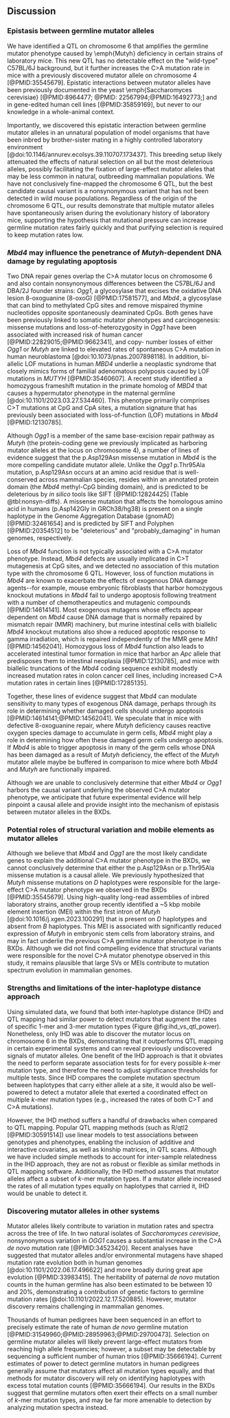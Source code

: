 ## Discussion

### Epistasis between germline mutator alleles

We have identified a QTL on chromosome 6 that amplifies the germline mutator phenotype caused by \emph{Mutyh} deficiency in certain strains of laboratory 
mice. This new QTL has no detectable effect on the "wild-type" C57BL/6J background, but it further increases the C>A mutation rate in mice with a 
previously discovered 
mutator allele on chromosome 4 [@PMID:35545679]. Epistatic interactions between mutator alleles have been previously documented in the yeast 
\emph{Saccharomyces cerevisiae} [@PMID:8964477; @PMID: 22567994;@PMID:16492773;] and in gene-edited human cell 
lines [@PMID:35859169], 
but never to our knowledge in a whole-animal context. 

Importantly, we discovered this epistatic interaction between germline mutator alleles in an unnatural population of model organisms that have been 
inbred by brother-sister mating 
in a highly controlled laboratory environment  
[@doi:10.1146/annurev.ecolsys.39.110707.173437]. This breeding setup likely attenuated the effects of natural selection on all but the most deleterious 
alleles, possibly facilitating the fixation of large-effect mutator alleles that may be less common in natural, outbreeding mammalian populations. We have 
not conclusively fine-mapped the chromosome 6 QTL, but the best candidate causal variant is a nonsynonymous variant that has not been detected in wild 
mouse populations. Regardless of the origin of the chromosome 6 QTL, our results demonstrate that multiple mutator alleles have spontaneously arisen 
during the evolutionary history of laboratory 
mice, supporting the hypothesis that mutational pressure can increase germline mutation rates fairly quickly and that purifying selection is required to 
keep mutation rates low. 

### *Mbd4* may influence the penetrance of *Mutyh*-dependent DNA damage by regulating apoptosis

Two DNA repair genes overlap the C>A mutator locus on chromosome 6 and also contain nonsynonymous differences between the C57BL/6J 
and 
DBA/2J founder strains: *Ogg1*, a glycosylase that excises the oxidative DNA lesion 8-oxoguanine (8-oxoG) [@PMID:17581577], and *Mbd4*, a glycosylase that 
can bind to methylated CpG sites and remove mispaired thymine nucleotides opposite spontaneously deaminated CpGs. Both genes have been previously linked 
to somatic mutator phenotypes and carcinogenesis: missense mutations and loss-of-heterozygosity in *Ogg1* have been associated with increased risk of 
human cancer [@PMID:22829015;@PMID:9662341], and copy-
number losses of either *Ogg1* or *Mutyh* are linked to elevated rates of spontaneous C>A mutation in human neuroblastoma [@doi:10.1073/pnas.2007898118]. 
In addition, bi-allelic LOF mutations in human *MBD4* underlie a neoplastic syndrome that closely mimics forms of familial adenomatous polyposis caused by 
LOF mutations in *MUTYH* [@PMID:35460607]. A recent study identified a homozygous frameshift mutation in the primate homolog of *MBD4* that causes a hypermutator phenotype in the maternal germline 
[@doi:10.1101/2023.03.27.534460].
This phenotype primarily comprises C>T mutations at CpG and CpA sites, a mutation signature that has previously been associated with loss-of-function 
(LOF) mutations in *Mbd4* [@PMID:12130785]. 

Although *Ogg1* is a member of the same base-excision repair pathway as *Mutyh* (the protein-coding gene we previously implicated as harboring mutator 
alleles at the locus on chromosome 4), a number of lines of evidence suggest that the p.Asp129Asn missense mutation in *Mbd4* is the more compelling 
candidate mutator allele. 
Unlike the *Ogg1* p.Thr95Ala mutation, p.Asp129Asn occurs at an amino acid residue that is well-conserved across mammalian species, resides within an 
annotated protein domain (the *Mbd4* methyl-CpG binding domain), and is predicted to be deleterious by *in silico* tools like SIFT [@PMID:12824425] (Table 
@tbl:nonsyn-diffs). 
A missense mutation that affects the homologous amino acid in humans (p.Asp142Gly in GRCh38/hg38) is present on a single haplotype in the Genome 
Aggregation Database (gnomAD) [@PMID:32461654] and is predicted by SIFT and Polyphen [@PMID:20354512] to be "deleterious" and "probably_damaging" in human 
genomes, respectively. 

Loss of *Mbd4* function is not typically associated with a C>A mutator phenotype. Instead, *Mbd4* defects are usually implicated in C>T mutagenesis 
at CpG 
sites, and we detected no association of this mutation type with the chromosome 6 QTL. However, loss of function mutations in *Mbd4* are known to 
exacerbate the effects of exogenous DNA damage agents--for example, mouse embryonic fibroblasts that harbor homozygous knockout mutations in *Mbd4* fail 
to undergo apoptosis following treatment with a number of 
chemotherapeutics and mutagenic compounds [@PMID:14614141]. 
Most exogenous mutagens whose effects appear dependent on *Mbd4* cause DNA damage that is normally repaired by mismatch repair (MMR) machinery, but murine intestinal cells with biallelic 
*Mbd4* knockout mutations also show a reduced apoptotic response to gamma irradiation, which is repaired independently of the MMR gene *Mlh1* 
[@PMID:14562041]. 
Homozygous loss of *Mbd4* function also leads to accelerated intestinal tumor formation in mice that harbor an *Apc* allele that predisposes them to 
intestinal neoplasia [@PMID:12130785], and mice with biallelic truncations of the *Mbd4* coding sequence exhibit modestly increased mutation rates in 
colon cancer cell lines, including increased C>A mutation rates in certain lines [@PMID:17285135].

Together, these lines of evidence suggest that *Mbd4* can modulate sensitivity to many types of exogenous DNA damage, perhaps through 
its role in determining whether damaged cells should undergo apoptosis [@PMID:14614141;@PMID:14562041]. We speculate that in mice with defective 
8-oxoguanine repair, where *Mutyh* deficiency causes reactive oxygen species damage to accumulate in germ cells, *Mbd4* might play a role in determining 
how often these damaged germ cells undergo apoptosis. If *Mbd4* is able to trigger apoptosis in many of the germ cells whose DNA has been damaged as a 
result of *Mutyh* deficiency, the effect of the *Mutyh* mutator allele maybe be buffered in comparison to mice where both *Mbd4* and 
*Mutyh* are functionally impaired. 

Although we are unable to conclusively determine that either *Mbd4* or *Ogg1* harbors the causal variant underlying the observed C>A mutator phenotype, we 
anticipate that future experimental evidence will help pinpoint a causal allele and provide insight into the mechanism of epistasis between mutator 
alleles in the BXDs.

### Potential roles of structural variation and mobile elements as mutator alleles

Although we believe that *Mbd4* and *Ogg1* are the most likely candidate genes to explain the additional C>A mutator phenotype in the BXDs, we cannot conclusively determine that either the p.Asp129Asn or p.Thr95Ala missense mutation is a causal allele. 
We previously hypothesized that *Mutyh* missense mutations on *D* haplotypes were responsible for the large-effect C>A mutator phenotype we observed in the BXDs [@PMID:35545679]. 
Using high-quality long-read assemblies of inbred laboratory strains, another group recently identified a ~5 kbp mobile element insertion (MEI) within the first intron of *Mutyh* [@doi:10.1016/j.xgen.2023.100291] that is present on *D* haplotypes and absent from *B* haplotypes. 
This MEI is associated with significantly reduced expression of *Mutyh* in embryonic stem cells from laboratory strains, and may in fact underlie the previous C>A germline mutator phenotype in the BXDs. 
Although we did not find compelling evidence that structural variants were responsible for the novel C>A mutator phenotype observed in this study, it remains plausible that large SVs or MEIs contribute to mutation spectrum evolution in mammalian genomes.

### Strengths and limitations of the inter-haplotype distance approach

Using simulated data, we found that both inter-haplotype distance (IHD) and QTL mapping had similar power to detect mutators that augment the rates of specific 1-mer and 3-mer mutation types (Figure @fig:ihd_vs_qtl_power).
Nonetheless, only IHD was able to discover the mutator locus on chromosome 6 in the BXDs, demonstrating that it outperforms QTL mapping in certain experimental systems and can reveal previously undiscovered signals of mutator alleles.
One benefit of the IHD approach is that it obviates the need to perform separate association tests for for every possible $k$-mer mutation type, and therefore the need to adjust significance thresholds for multiple tests.
Since IHD compares the complete mutation spectrum between haplotypes that carry either allele at a site, it would also be well-powered to detect a mutator allele that exerted a coordinated effect on multiple $k$-mer mutation types (e.g., increased the rates of both C>T and C>A mutations).

However, the IHD method suffers a handful of drawbacks when compared to QTL mapping.
Popular QTL mapping methods (such as R/qtl2 [@PMID:30591514]) use linear models to test associations between genotypes and phenotypes, enabling the inclusion of additive and interactive covariates, as well as kinship matrices, in QTL scans.
Although we have included simple methods to account for inter-sample relatedness in the IHD approach, they are not as robust or flexible as similar methods in QTL mapping software.
Additionally, the IHD method assumes that mutator alleles affect a subset of $k$-mer mutation types.
If a mutator allele increased the rates of all mutation types equally on haplotypes that carried it, IHD would be unable to detect it.


### Discovering mutator alleles in other systems

Mutator alleles likely contribute to variation in mutation rates and spectra across the tree of life. 
In two natural isolates of *Saccharomyces cerevisiae*, nonsynonymous variation in *OGG1* causes a substantial increase in the C>A *de novo* mutation rate [@PMID:34523420]. 
Recent analyses have suggested that mutator alleles and/or environmental mutagens have shaped mutation rate evolution both in human genomes [@doi:10.1101/2022.06.17.496622] and more broadly during great ape evolution [@PMID:33983415]. 
The heritability of paternal *de novo* mutation counts in the human germline has also been estimated to be between 10 and 20%, demonstrating a contribution of genetic factors to germline mutation rates [@doi:10.1101/2022.12.17.520885]. 
However, mutator discovery remains challenging in mammalian genomes.

Thousands of human pedigrees have been sequenced in an effort to precisely estimate the rate of human *de novo* germline mutation [@PMID:31549960;@PMID:28959963;@PMID:29700473]. 
Selection on germline mutator alleles will likely prevent large-effect mutators from reaching high allele frequencies; however, a subset may be detectable by sequencing a sufficient number of human trios [@PMID:35666194]. 
Current estimates of power to detect germline mutators in human pedigrees generally assume that mutators affect all mutation types equally, and that methods for mutator discovery will rely on identifying haplotypes with excess total mutation counts [@PMID:35666194]. 
Our results in the BXDs suggest that germline mutators often exert their effects on a small number of $k$-mer mutation types, and may be far more amenable to detection by analyzing mutation spectra instead.


<!-- ### Using germline mutation spectra to identify mutator alleles

Germline mutation spectra are a rich source of information about the demographic history of populations, as well as the activity of both exogenous and endogenous sources of mutation throughout time. For example, by analyzing the 3-mer mutation spectrum in a collection of human genomes, Harris and Pritchard [@PMID:28440220] discovered a "pulse" of TCC>TTC mutation activity in European populations that likely occurred between 15,000 and 2,000 years ago, and perhaps began even earlier [@PMID:34016747]).

Within somatic tissues, mutation spectra can also be used to uncover the mutational processes active in particular populations of cells [@PMID:23945592]. New computational methods have been developed to extract "mutational signatures" from large databases of somatic mutations in cancer [@PMID:36388765]. These signatures, which describe the relative frequency of each 3-mer mutation type, can often be precisely attributed to chemotherapeutic agents, exposures to environmental mutagens, or loss-of-function mutations in genes encoding DNA repair or replication proteins [@PMID:23945592;@PMID:31740835;@PMID:27811275]. 

Although a germline mutator allele should increase the absolute count of mutations on a linked haplotype, our results demonstrate that its effects can be more easily detectable by examining mutation *spectra* instead. For example, *D* alleles at the mutator locus on chromosome 6 augment the C>A mutation rate by a factor of approximately 1.2 (Figure {@fig:distance-results}). Since C>A mutations comprise approximately 10% of all germline mutations to begin with, *D* alleles only increase the overall germline mutation rate by about 2%. Given the depth of information that can be encoded in the mutation spectrum, we expect that mutation spectra can be further exploited to discover genetic modifiers of the mutation rate in other study systems, as well.  -->
